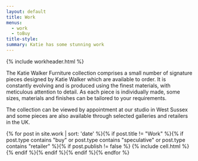 ```yaml
---
layout: default
title: Work
menus:
  - work
  - toBuy
title-style:
summary: Katie has some stunning work
---
```




{% include workheader.html %}

<div class="work" markdown="1">
<!-- # The Katie Walker Furniture collection -->

The Katie Walker Furniture collection comprises a small number of signature pieces designed by Katie Walker which are available to order. It is constantly evolving and is produced using the finest materials, with meticulous attention to detail. As each piece is individually made, some sizes, materials and finishes can be tailored to your requirements.

The collection can be viewed by appointment at our studio in West Sussex and some pieces are also available through selected galleries and retailers in the UK.

  <div class="grid clearfix">
    {% for post in site.work | sort: 'date' %}{% if post.title != "Work" %}{% if post.type contains "buy" or post.type contains "speculative" or post.type contains "retailer" %}{% if post.publish != false %}
    {% include cell.html %}
    {% endif %}{% endif %}{% endif %}{% endfor %}
  </div>
</div>
